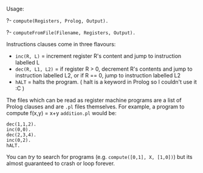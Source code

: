 Usage:

?- `compute(Registers, Prolog, Output).`

?- `computeFromFile(Filename, Registers, Output).`

Instructions clauses come in three flavours:
- `inc(R, L)`          = increment register R's content and jump to instruction labelled L
- `dec(R, L1, L2)`     = if register R > 0, decrement R's contents and jump to instruction labelled L2, 
                        or if R == 0, jump to instruction labelled L2
- `hALT`               = halts the program. ( halt is a keyword in Prolog so I couldn't use it :C )

The files which can be read as register machine programs are a list of Prolog clauses and are `.pl` files themselves.
For example, a program to compute f(x,y) = x+y `addition.pl` would be:
```
dec(1,1,2).
inc(0,0).
dec(2,3,4).
inc(0,2).
hALT.
```

You can *try* to search for programs (e.g. `compute([0,1], X, [1,0])`) but its almost guaranteed to crash or loop forever. 

